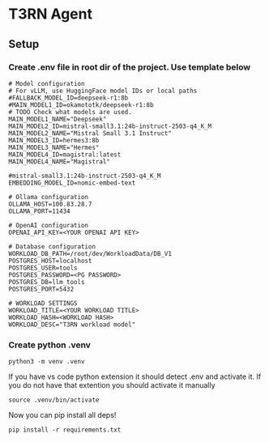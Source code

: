 
# T3RN Agent

## Setup

### Create .env file in root dir of the project. Use template below
```
# Model configuration
# For vLLM, use HuggingFace model IDs or local paths
#FALLBACK_MODEL_ID=deepseek-r1:8b
#MAIN_MODEL1_ID=okamototk/deepseek-r1:8b
# TODO Check what models are used.
MAIN_MODEL1_NAME="Deepseek"
MAIN_MODEL2_ID=mistral-small3.1:24b-instruct-2503-q4_K_M
MAIN_MODEL2_NAME="Mistral Small 3.1 Instruct"
MAIN_MODEL3_ID=hermes3:8b
MAIN_MODEL3_NAME="Hermes"
MAIN_MODEL4_ID=magistral:latest
MAIN_MODEL4_NAME="Magistral"

#mistral-small3.1:24b-instruct-2503-q4_K_M
EMBEDDING_MODEL_ID=nomic-embed-text

# Ollama configuration
OLLAMA_HOST=100.83.28.7
OLLAMA_PORT=11434

# OpenAI configuration
OPENAI_API_KEY=<YOUR OPENAI API KEY>

# Database configuration
WORKLOAD_DB_PATH=/root/dev/WorkloadData/DB_V1
POSTGRES_HOST=localhost
POSTGRES_USER=tools
POSTGRES_PASSWORD=<PG PASSWORD>
POSTGRES_DB=llm_tools
POSTGRES_PORT=5432

# WORKLOAD SETTINGS 
WORKLOAD_TITLE=<YOUR WORKLOAD TITLE>
WORKLOAD_HASH=<WORKLOAD HASH>
WORKLOAD_DESC="T3RN workload model" 
```

### Create python .venv
```
python3 -m venv .venv
```
If you have vs code python extension it should detect .env and activate it. If you do not have that extention you should activate it manually
```
source .venv/bin/activate
```
Now you can pip install all deps!
```
pip install -r requirements.txt 
```

